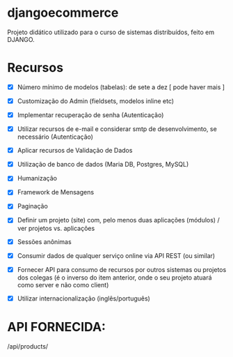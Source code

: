 # djangoecommerce
Projeto didático utilizado para o curso de sistemas distribuídos, feito em DJANGO.


# Recursos
- [x] Número mínimo de modelos (tabelas): de sete a dez [ pode haver mais ] 
- [x] Customização do Admin (fieldsets, modelos inline etc)
- [x] Implementar recuperação de senha (Autenticação)
- [x] Utilizar recursos de e-mail e considerar smtp de desenvolvimento, se necessário (Autenticação)
- [x] Aplicar recursos de Validação de Dados 
- [x] Utilização de banco de dados (Maria DB, Postgres, MySQL)
- [x] Humanização
- [x] Framework de Mensagens
- [x] Paginação
- [x] Definir um projeto (site) com, pelo menos duas aplicações (módulos) / ver projetos vs. aplicações
- [x] Sessões anônimas 
- [x] Consumir dados de qualquer serviço online via API REST (ou similar)
- [x] Fornecer API para consumo de recursos por outros sistemas ou projetos dos colegas (é o inverso do item anterior, onde o seu projeto atuará como server e não como client)
- [x] Utilizar internacionalização (inglês/português)




# API FORNECIDA:
/api/products/
